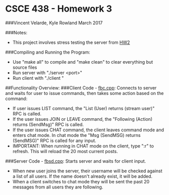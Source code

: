 # CSCE 438 - Homework 3
###Vincent Velarde, Kyle Rowland
March 2017

###Notes:
  - This project involves stress testing the server from [HW2](https://github.com/vinvelarde/438A2)
  
###Compiling and Running the Program:
- Use "make all" to compile and "make clean" to clear everything but source files
- Run server with "./server \<port>"
- Run client with "./client <hostname> <port> <username>"

##Functionality Overview:
###Client Code - [fbc.cpp](https://github.com/vinvelarde/CSCE438-HW2/blob/master/fbc.cpp): 
Connects to server and waits for user to issue commands, then takes some action based on the command:
- If user issues LIST command, the "List (User) returns (stream user)" RPC is called.
- If the user issues JOIN or LEAVE command, the "Following (Action) returns (SendMsg)" RPC is called.
- If the user issues CHAT command, the client leaves command mode and enters chat mode. In chat mode the "Msg (SendMSG) returns (SendMSG)"    RPC is called for any input.
- IMPORTANT: When running in CHAT mode on the client, type ":r" to refresh. This will reload the 20 most current posts.

###Server Code - [fbsd.cpp](https://github.com/vinvelarde/CSCE438-HW2/blob/master/fbsd.cpp):
Starts server and waits for client input.
- When new user joins the server, their username will be checked against a list of all users. If the name doesn't already exist, it will be added.
- When a client switches to chat mode they will be sent the past 20 messages from all users they are following.
